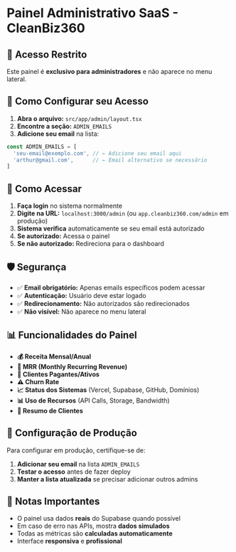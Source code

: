 # Painel Administrativo SaaS - CleanBiz360

## 🔐 Acesso Restrito

Este painel é **exclusivo para administradores** e não aparece no menu lateral.

## 📧 Como Configurar seu Acesso

1. **Abra o arquivo:** `src/app/admin/layout.tsx`
2. **Encontre a seção:** `ADMIN_EMAILS`
3. **Adicione seu email** na lista:

```typescript
const ADMIN_EMAILS = [
  'seu-email@exemplo.com', // ← Adicione seu email aqui
  'arthur@gmail.com',      // ← Email alternativo se necessário
]
```

## 🚀 Como Acessar

1. **Faça login** no sistema normalmente
2. **Digite na URL:** `localhost:3000/admin` (ou `app.cleanbiz360.com/admin` em produção)
3. **Sistema verifica** automaticamente se seu email está autorizado
4. **Se autorizado:** Acessa o painel
5. **Se não autorizado:** Redireciona para o dashboard

## 🛡️ Segurança

- ✅ **Email obrigatório:** Apenas emails específicos podem acessar
- ✅ **Autenticação:** Usuário deve estar logado
- ✅ **Redirecionamento:** Não autorizados são redirecionados
- ✅ **Não visível:** Não aparece no menu lateral

## 📊 Funcionalidades do Painel

- **💰 Receita Mensal/Anual**
- **🎯 MRR (Monthly Recurring Revenue)**
- **👥 Clientes Pagantes/Ativos**
- **⚠️ Churn Rate**
- **📈 Status dos Sistemas** (Vercel, Supabase, GitHub, Domínios)
- **📊 Uso de Recursos** (API Calls, Storage, Bandwidth)
- **👤 Resumo de Clientes**

## 🔧 Configuração de Produção

Para configurar em produção, certifique-se de:

1. **Adicionar seu email** na lista `ADMIN_EMAILS`
2. **Testar o acesso** antes de fazer deploy
3. **Manter a lista atualizada** se precisar adicionar outros admins

## 📝 Notas Importantes

- O painel usa dados **reais** do Supabase quando possível
- Em caso de erro nas APIs, mostra **dados simulados**
- Todas as métricas são **calculadas automaticamente**
- Interface **responsiva** e **profissional**
